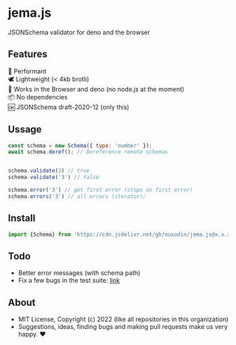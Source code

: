 # jema.js
JSONSchema validator for deno and the browser

## Features

🚀 Performant  
🕊️ Lightweight (< 4kb brotli)  
🤝 Works in the Browser and deno (no node.js at the moment)  
📦 No dependencies  
🆗 JSONSchema draft-2020-12 (only this)  

## Ussage

```javascript
const schema = new Schema({ type: 'number' });
await schema.deref(); // Dereference remote schemas


schema.validate(3) // true
schema.validate('3') // false

schema.error('3') // get first error (stops on first error)
schema.errors('3') // all errors (iterator);
```

## Install

```javascript
import {Schema} from 'https://cdn.jsdelivr.net/gh/nuxodin/jema.js@x.x.x/schema.min.js';
```

## Todo

- Better error messages (with schema path)  
- Fix a few bugs in the test suite: [link](http://gcdn.li/nuxodin/jema.js/tests/test-suite.html)

## About

- MIT License, Copyright (c) 2022 <u1> (like all repositories in this organization) <br>
- Suggestions, ideas, finding bugs and making pull requests make us very happy. ♥
